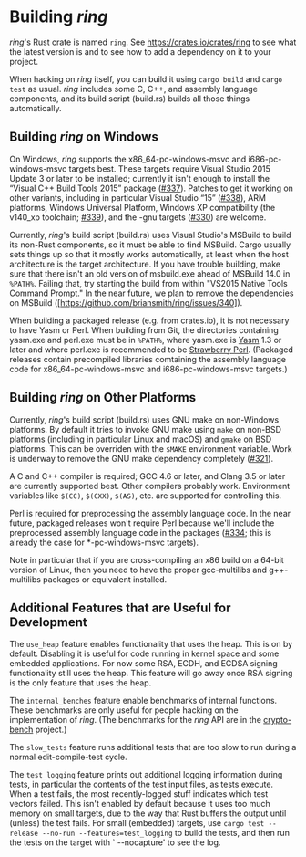 Building *ring*
===============

*ring*'s Rust crate is named `ring`. See https://crates.io/crates/ring to see
what the latest version is and to see how to add a dependency on it to your
project.

When hacking on *ring* itself, you can build it using `cargo build` and
`cargo test` as usual. *ring* includes some C, C++, and assembly language
components, and its build script (build.rs) builds all those things
automatically.



Building *ring* on Windows
--------------------------

On Windows, *ring* supports the x86_64-pc-windows-msvc and i686-pc-windows-msvc
targets best. These targets require Visual Studio 2015 Update 3 or later to be
installed; currently it isn't enough to install the “Visual C++ Build Tools
2015” package ([#337]). Patches to get it working on other variants, including
in particular Visual Studio “15” ([#338]), ARM platforms, Windows Universal
Platform, Windows XP compatibility (the v140_xp toolchain; [#339]), and the
-gnu targets ([#330]) are welcome.

Currently, *ring*'s build script (build.rs) uses Visual Studio's MSBuild to
build its non-Rust components, so it must be able to find MSBuild. Cargo
usually sets things up so that it mostly works automatically, at least when the
host architecture is the target architecture. If you have trouble building,
make sure that there isn't an old version of msbuild.exe ahead of MSBuild 14.0
in `%PATH%`. Failing that, try starting the build from within "VS2015 Native
Tools Command Prompt." In the near future, we plan to remove the dependencies
on MSBuild ([https://github.com/briansmith/ring/issues/340]).

When building a packaged release (e.g. from crates.io), it is not necessary to
have Yasm or Perl. When building from Git, the directories containing yasm.exe
and perl.exe must be in `%PATH%`, where yasm.exe is
[Yasm](http://yasm.tortall.net/Download.html) 1.3 or later and where perl.exe
is recommended to be [Strawberry Perl](http://strawberryperl.com). (Packaged
releases contain precompiled libraries comtaining the assembly language code
for x86_64-pc-windows-msvc and i686-pc-windows-msvc targets.)



Building *ring* on Other Platforms
----------------------------------

Currently, *ring*'s build script (build.rs) uses GNU make on non-Windows
platforms. By default it tries to invoke GNU make using `make` on non-BSD
platforms (including in particular Linux and macOS) and `gmake` on BSD
platforms. This can be overriden with the `$MAKE` environment variable. Work is
underway to remove the GNU make dependency completely ([#321]).

A C and C++ compiler is required; GCC 4.6 or later, and Clang 3.5 or later are
currently supported best. Other compilers probably work. Environment variables
like `$(CC)`, `$(CXX)`, `$(AS)`, etc. are supported for controlling this.

Perl is required for preprocessing the assembly language code. In the near
future, packaged releases won't require Perl because we'll include the
preprocessed assembly language code in the packages ([#334]; this is already
the case for \*-pc-windows-msvc targets).

Note in particular that if you are cross-compiling an x86 build on a 64-bit
version of Linux, then you need to have the proper gcc-multilibs and
g++-multilibs packages or equivalent installed.



Additional Features that are Useful for Development
---------------------------------------------------

The `use_heap` feature enables functionality that uses the heap. This is on by
default. Disabling it is useful for code running in kernel space and some
embedded applications. For now some RSA, ECDH, and ECDSA signing functionality
still uses the heap. This feature will go away once RSA signing is the only
feature that uses the heap.

The `internal_benches` feature enable benchmarks of internal functions. These
benchmarks are only useful for people hacking on the implementation of *ring*.
(The benchmarks for the *ring* API are in the
[crypto-bench](https://github.com/briansmith/crypto-bench) project.)

The `slow_tests` feature runs additional tests that are too slow to run during
a normal edit-compile-test cycle.

The `test_logging` feature prints out additional logging information during
tests, in particular the contents of the test input files, as tests execute.
When a test fails, the most recently-logged stuff indicates which test vectors
failed. This isn't enabled by default because it uses too much memory on small
targets, due to the way that Rust buffers the output until (unless) the test
fails. For small (embedded) targets, use
`cargo test --release --no-run --features=test_logging` to build the tests, and
then run the tests on the target with `<executable-name> --nocapture' to see
the log.


[#321]: https://github.com/briansmith/ring/pull/321
[#330]: https://github.com/briansmith/ring/issues/330
[#334]: https://github.com/briansmith/ring/issues/334
[#336]: https://github.com/briansmith/ring/issues/336
[#337]: https://github.com/briansmith/ring/issues/337
[#338]: https://github.com/briansmith/ring/issues/338
[#339]: https://github.com/briansmith/ring/issues/339
[#340]: https://github.com/briansmith/ring/issues/340
